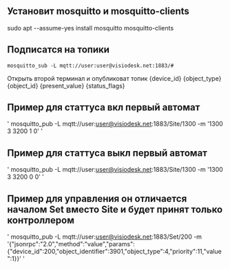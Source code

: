 ## Установит mosquitto и mosquitto-clients
sudo apt --assume-yes install mosquitto mosquitto-clients

## Подписатся на топики
`
mosquitto_sub -L mqtt://user:user@visiodesk.net:1883/#
`

Открыть второй терминал и опубликоват топик {device_id} {object_type} {object_id} {present_value} {status_flags}

## Пример для статтуса вкл первый автомат
'
mosquitto_pub -L mqtt://user:user@visiodesk.net:1883/Site/1300 -m '1300 3 3200 1 0'
'

## Пример для статтуса выкл первый автомат
'
mosquitto_pub -L mqtt://user:user@visiodesk.net:1883/Site/1300 -m '1300 3 3200 0 0'
'
## Пример для управления он отличается началом Set вместо Site и будет принят только контроллером
'
mosquitto_pub -L mqtt://user:user@visiodesk.net:1883/Set/200 -m '{"jsonrpc":"2.0","method":"value","params":{"device_id":200,"object_identifier":3901,"object_type":4,"priority":11,"value":1}}'
'
